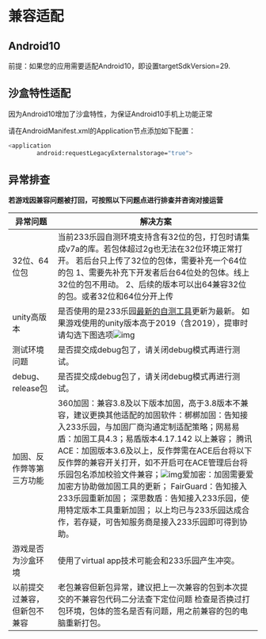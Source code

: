 # 兼容适配

## Android10

前提：如果您的应用需要适配Android10，即设置targetSdkVersion=29. 

## 沙盒特性适配

因为Android10增加了沙盒特性，为保证Android10手机上功能正常

请在AndroidManifest.xml的Application节点添加如下配置：

```Bash
<application
        android:requestLegacyExternalstorage="true">
```
## 异常排查

**若游戏因兼容问题被打回，可按照以下问题点进行排查并咨询对接运营**

| **异常问题**                 | **解决方案**                                                 |
| ---------------------------- | ------------------------------------------------------------ |
| 32位、64位包                 | 当前233乐园自测环境支持含有32位的包，打包时请集成v7a的库。若包体超过2g也无法在32位环境正常打开。 若后台只上传了32位的包体，需要补充一个64位的包 1、需要先补充下开发者后台64位处的包体。线上32位的包不用动。 2、后续的版本可以出64兼容32位的包。或者32位和64位分开上传 |
| unity高版本                  | 是否使用的是233乐园[最新的自测工具](https://dev.233leyuan.com/#/ad_process)更新为最新。  如果游戏使用的unity版本高于2019（含2019），提审时请勾选下图选项![img](https://arkimg.ark.online/(null)-20240520170627574.png) |
| 测试环境问题                 | 是否提交成debug包了，请关闭debug模式再进行测试。             |
| debug、release包             | 是否提交成debug包了，请关闭debug模式再进行测试。             |
| 加固、反作弊等第三方功能     | 360加固：兼容3.8及以下版本加固，高于3.8版本不兼容，建议更换其他适配的加固软件：梆梆加固：告知接入233乐园，与加固厂商沟通定制适配策略；网易易盾：加固工具4.3；易盾版本4.17.142 以上兼容； 腾讯ACE：加固版本3.6及以上，反作弊需在ACE后台将以下反作弊的兼容开关打开，如不开启可在ACE管理后台将乐园包名添加校验文件兼容；![img](https://arkimg.ark.online/(null)-20240520170627985.png)爱加密：加固需要爱加密方协助做加固工具的更新； FairGuard：告知接入233乐园重新加固； 深思数盾：告知接入233乐园，使用特定版本工具重新加固； 以上均已与233乐园达成合作，若存疑，可告知服务商是接入233乐园即可得到协助。 |
| 游戏是否为沙盒环境           | 使用了virtual app技术可能会和233乐园产生冲突。               |
| 以前提交过兼容，但新包不兼容 | 老包兼容但新包异常，建议把上一次兼容的包到本次提交的不兼容包代码二分法查下定位问题 检查是否换过打包环境，包体的签名是否有问题，用之前兼容的包的电脑重新打包。 |